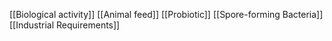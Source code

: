 [[Biological activity]]
[[Animal feed]]
[[Probiotic]]
[[Spore-forming Bacteria]]
[[Industrial Requirements]]

